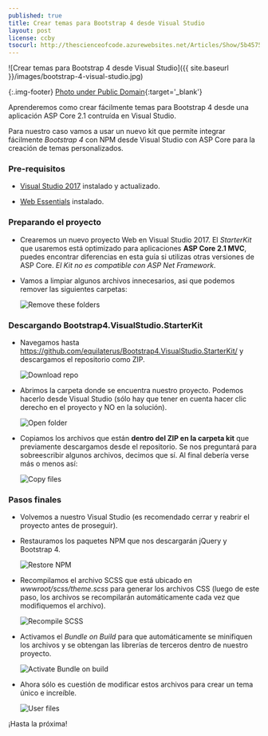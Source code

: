 ```yaml
---
published: true
title: Crear temas para Bootstrap 4 desde Visual Studio
layout: post
license: ccby
tsocurl: http://thescienceofcode.azurewebsites.net/Articles/Show/5b4575cf407d6f33cc0e9d88
---
```

![Crear temas para Bootstrap 4 desde Visual Studio]({{ site.baseurl }}/images/bootstrap-4-visual-studio.jpg)

{:.img-footer}
[Photo under Public Domain](https://unsplash.com/photos/hpjSkU2UYSU){:target='_blank'}

Aprenderemos como crear fácilmente temas para Bootstrap 4 desde una aplicación ASP Core 2.1 contruída en Visual Studio.

<!--more-->

Para nuestro caso vamos a usar un nuevo kit que permite integrar fácilmente *Bootstrap 4* con NPM desde Visual Studio con ASP Core para la creación de temas personalizados.

### Pre-requisitos

* [Visual Studio 2017](https://visualstudio.microsoft.com/) instalado y actualizado.

* [Web Essentials](https://marketplace.visualstudio.com/items?itemName=MadsKristensen.WebExtensionPack2017) instalado.

### Preparando el proyecto

* Crearemos un nuevo proyecto Web en Visual Studio 2017. El *StarterKit* que usaremos está optimizado para aplicaciones **ASP Core 2.1 MVC**, puedes encontrar diferencias en esta guía si utilizas otras versiones de ASP Core. *El Kit no es compatible con ASP Net Framework*.

* Vamos a limpiar algunos archivos innecesarios, asi que podemos remover las siguientes carpetas:

  ![Remove these folders](https://equilaterus.github.io/assets/img/bootstrap4starterkit/RemoveFiles.PNG)

### Descargando Bootstrap4.VisualStudio.StarterKit

* Navegamos hasta https://github.com/equilaterus/Bootstrap4.VisualStudio.StarterKit/ y descargamos el repositorio como ZIP.

  ![Download repo](https://equilaterus.github.io/assets/img/bootstrap4starterkit/Download.PNG)

* Abrimos la carpeta donde se encuentra nuestro proyecto. Podemos hacerlo desde Visual Studio (sólo hay que tener en cuenta hacer clic derecho en el proyecto y NO en la solución).

  ![Open folder](https://equilaterus.github.io/assets/img/bootstrap4starterkit/OpenFolder.PNG)

* Copiamos los archivos que están **dentro del ZIP en la carpeta kit** que previamente descargamos desde el repositorio. Se nos preguntará para sobreescribir algunos archivos, decimos que sí. Al final debería verse más o menos así:

  ![Copy files](https://equilaterus.github.io/assets/img/bootstrap4starterkit/CopyFiles.PNG)

### Pasos finales

* Volvemos a nuestro Visual Studio (es recomendado cerrar y reabrir el proyecto antes de proseguir).

* Restauramos los paquetes NPM que nos descargarán jQuery y Bootstrap 4.

  ![Restore NPM](https://equilaterus.github.io/assets/img/bootstrap4starterkit/RestorePackages.PNG)

* Recompilamos el archivo SCSS que está ubicado en *wwwroot/scss/theme.scss* para generar los archivos CSS (luego de este paso, los archivos se recompilarán automáticamente cada vez que modifiquemos el archivo).

  ![Recompile SCSS](https://equilaterus.github.io/assets/img/bootstrap4starterkit/RecompileScss.PNG)

* Activamos el *Bundle on Build* para que automáticamente se minifiquen los archivos y se obtengan las librerías de terceros dentro de nuestro proyecto.

  ![Activate Bundle on build](https://equilaterus.github.io/assets/img/bootstrap4starterkit/BundleOnBuild.PNG)

* Ahora sólo es cuestión de modificar estos archivos para crear un tema único e increíble.

  ![User files](https://equilaterus.github.io/assets/img/bootstrap4starterkit/UserFiles.PNG)

¡Hasta la próxima!
